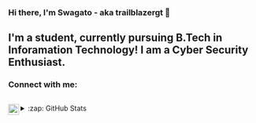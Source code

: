 ### Hi there, I'm Swagato - aka trailblazergt 👋


## I'm a student, currently pursuing B.Tech in Inforamation Technology! I am a Cyber Security Enthusiast.

### Connect with me:
[<img align="left" alt="Swagato | Instagram" width="22px" src="https://cdn.jsdelivr.net/npm/simple-icons@v3/icons/instagram.svg" />][instagram]
---

</details>

<details>
  <summary>:zap: GitHub Stats</summary>

  <img align="left" alt="Swagato's GitHub Stats" src="https://github-readme-stats.codestackr.vercel.app/api?username=trailblazergt&show_icons=true&hide_border=true" />

</details>

[instagram]: https://instagram.com/__trailblazer___
